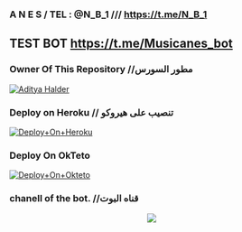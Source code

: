 ### A N E S / TEL : @N_B_1 /// https://t.me/N_B_1 









## TEST BOT https://t.me/Musicanes_bot




### Owner Of This Repository //مطور السورس

[![Aditya Halder](https://telegra.ph/file/8e94586cb00a941fdef16.jpg)](https://t.me/N_B_1)




### Deploy on Heroku  // تنصيب على هيروكو




[![Deploy+On+Heroku](https://www.herokucdn.com/deploy/button.svg)](https://heroku.com/deploy?template=https://github.com/Anes010/Musicanes) 




### Deploy On OkTeto

[![Deploy+On+Okteto](https://img.shields.io/badge/Deploy%20To%20Okteto-informational?style=for-the-badge&logo=Okteto)](https://cloud.okteto.com/deploy?repository=https://github.com/Anes010/Musicanes)




### chanell of the bot. //قناه البوت

<p align="center"><a href="https://t.me/N_B_10"><img src="https://telegra.ph/file/30c291bae8a73cf534d4a.jpg"></a></p>
